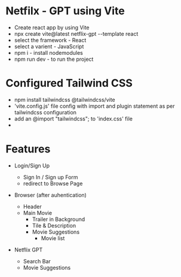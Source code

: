 # Netfilx - GPT using Vite
  - Create react app by using Vite
  - npx create vite@latest netflix-gpt --template react
  - select the framework - React
  - select a varient - JavaScript
  - npm i - install nodemodules
  - npm run dev - to run the project
  
  # Configured Tailwind CSS
  - npm install tailwindcss @tailwindcss/vite
  - 'vite.config.js' file config with import and plugin statement as per tailwindcss configuration
  - add an @import "tailwindcss"; to 'index.css' file
  - 

  # Features
  - Login/Sign Up
    - Sign In / Sign up Form
    - redirect to Browse Page

  - Browser (after auhentication)
    - Header
    - Main Movie
      - Trailer in Background
      - Tile & Description
      - Movie Suggestions
        - Movie list
        
  - Netflix GPT
    - Search Bar
    - Movie Suggestions


